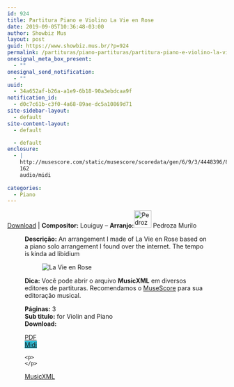 ```yaml
---
id: 924
title: Partitura Piano e Violino La Vie en Rose
date: 2019-09-05T10:36:48-03:00
author: Showbiz Mus
layout: post
guid: https://www.showbiz.mus.br/?p=924
permalink: /partituras/piano-partituras/partitura-piano-e-violino-la-vie-en-rose/
onesignal_meta_box_present:
  - ""
onesignal_send_notification:
  - ""
uuid:
  - 34a652af-b26a-a1e9-6b18-90a3ebdcaa9f
notification_id:
  - d0c7c61b-c3f0-4a68-89ae-dc5a10869d71
site-sidebar-layout:
  - default
site-content-layout:
  - default

  - default
enclosure:
  - |
    http://musescore.com/static/musescore/scoredata/gen/6/9/3/4448396/879c53582f45c3e6e5239b657659143b02c2e965/score.mid
    162
    audio/midi
    
categories:
  - Piano
---
```

[Download](#download "link para download de partitura") | **Compositor:** Louiguy &#8211; **Arranjo:**<img alt="Pedroza Murilo" class="wp-image-40" width="40" hight="40" sizes="40" src="https://musescore.com/static/musescore/userdata/avatar/8/4/e/11105406.jpg@300x300?cache=1483950162" /> Pedroza Murilo<figure class='wp-block-image'> 

**Descrição:** An arrangement I made of La Vie en Rose based on a piano solo arrangement I found over the internet. The tempo is kinda ad libidium 

<figure class="wp-block-image"><img alt="La Vie en Rose" src="http://musescore.com/static/musescore/scoredata/gen/6/9/3/4448396/879c53582f45c3e6e5239b657659143b02c2e965/score_0.png" class="wp-image-500" /> </figure>

**Dica:** Você pode abrir o arquivo **MusicXML** em diversos editores de partituras. Recomendamos o  <a  href="https://www.showbiz.mus.br/musica/o-melhor-editor-de-partitura" title="Editor de Partitura" rel="noopener noreferrer">MuseScore</a> para sua editoração musical. 

  
**Páginas:** 3  
**Sub titulo:** for Violin and Piano  
<strong id="download">Download:</strong>

<div class="wp-block-columns has-2-columns alignwide has-4-columns">
  <div class="wp-block-column">
    <div class='wp-block-button aligncenter'>
      <a  target='_blank' href='https://musescore.com/static/musescore/scoredata/gen/6/9/3/4448396/879c53582f45c3e6e5239b657659143b02c2e965/score_full.pdf' class='wp-block-button__link
         has-background has-vivid-red-background-color' rel="noopener noreferrer">PDF</a>
    </div>
  </div>
  
  <div class="wp-block-column">
    <div class='wp-block-button aligncenter'>
      <a  target='_blank' href='http://musescore.com/static/musescore/scoredata/gen/6/9/3/4448396/879c53582f45c3e6e5239b657659143b02c2e965/score.mid' class='wp-block-button__link has-background' style='background-color:#2eb9d1' rel="noopener noreferrer">Midi</a>
    </div>
    
    <p>
    </p>
  </div>
  
  <div class="wp-block-column">
    <div class='wp-block-button aligncenter'>
      <a  target='_blank' href='http://musescore.com/static/musescore/scoredata/gen/6/9/3/4448396/879c53582f45c3e6e5239b657659143b02c2e965/score.mxl' class='wp-block-button__link has-background has-very-dark-gray-background-color' rel="noopener noreferrer">MusicXML</a>
    </div>
  </div>
  
  <div class="wp-block-column">
  </div>
</div>